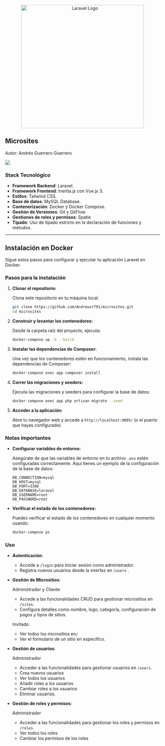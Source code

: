 <p align="center"><a href="https://soluciones.evertecinc.com/escuela-de-desarrolladores-php-evertec" target="_blank"><img src="https://soluciones.evertecinc.com/hs-fs/hubfs/logoEvertec.png?width=250&height=50&name=logoEvertec.png" width="400" alt="Laravel Logo"></a></p>

<p align="center"></p>
</p>

## Microsites
Autor:
Andrés Guerrero Guerrero

[<img src="https://img.shields.io/badge/LinkedIn-Connect-blue?style=flat&logo=linkedin">](https://www.linkedin.com/in/cristiancastano852/)

### Stack Tecnológico

- **Framework Backend**: Laravel.
- **Framework Frontend**: Inertia.js con Vue.js 3.
- **Estilos**: Tailwind CSS.
- **Base de datos**: MySQL Database.
- **Contenerización**: Docker y Docker Compose.
- **Gestión de Versiones**: Git y GitFlow.
- **Gestiones de roles y permisos**: Spatie
- **Tipado**: Uso de tipado estricto en la declaración de funciones y métodos.

---

## Instalación en Docker

Sigue estos pasos para configurar y ejecutar tu aplicación Laravel en Docker.

### Pasos para la instalación

1. **Clonar el repositorio:**

   Clona este repositorio en tu máquina local.

   ```bash
   git clone https://github.com/Andrewst791/microsites.git
   cd microsites
   ```

2. **Construir y levantar los contenedores:**

   Desde la carpeta raíz del proyecto, ejecuta:

   ```bash
   docker-compose up -d --build
   ```

3. **Instalar las dependencias de Composer:**

   Una vez que los contenedores estén en funcionamiento, instala las dependencias de Composer:

   ```bash
   docker-compose exec app composer install
   ```

4. **Correr las migraciones y seeders:**

   Ejecuta las migraciones y seeders para configurar la base de datos:

   ```bash
   docker-compose exec app php artisan migrate --seed
   ```

5. **Acceder a la aplicación:**

   Abre tu navegador web y accede a `http://localhost:9005/` (o el puerto que hayas configurado).

### Notas importantes

- **Configurar variables de entorno:**

  Asegúrate de que las variables de entorno en tu archivo `.env` estén configuradas correctamente. Aquí tienes un ejemplo de la configuración de la base de datos:

   ```env
   DB_CONNECTION=mysql
   DB_HOST=mysql
   DB_PORT=3306
   DB_DATABASE=laravel
   DB_USERNAME=root
   DB_PASSWORD=root
   ```

- **Verificar el estado de los contenedores:**

  Puedes verificar el estado de los contenedores en cualquier momento usando:

   ```bash
   docker-compose ps
   ```



### Uso

- **Autenticación**:
    - Accede a `/login` para iniciar sesión como administrador.
    - Registra nuevos usuarios desde la interfaz en `/users` .

- **Gestión de Micrositios**:

  Administrador y Cliente
    - Accede a las funcionalidades CRUD para gestionar micrositios en `/sites`.
    - Configura detalles como nombre, logo, categoría, configuración de pagos y tipos de sitios.

  Invitado:
    - Ver todos los micrositios en`/`
    - Ver el formulario de un sitio en especifico.

- **Gestión de usuarios**:

  Administrador
    - Acceder a las funcionalidades para gestionar usuarios en `/users`.
    - Crea nuevos usuarios
    - Ver todos los usuarios
    - Añadir roles a los usuarios
    - Cambiar roles a los usuarios
    - Eliminar usuarios.

- **Gestión de roles y permisos**:

  Administrador
    - Acceder a las funcionalidades para gestionar los roles y permisos en `/roles`.
    - Ver todos los roles
    - Cambiar los permisos de los roles

